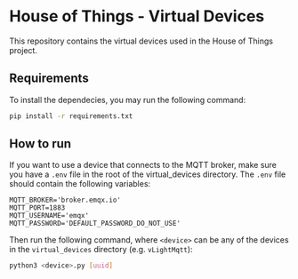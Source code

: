# House of Things - Virtual Devices

This repository contains the virtual devices used in the House of Things project.

## Requirements

To install the dependecies, you may run the following command:

```bash
pip install -r requirements.txt
```


## How to run

If you want to use a device that connects to the MQTT broker, make sure you have a `.env` file in the root of the virtual_devices directory. The `.env` file should contain the following variables:

```
MQTT_BROKER='broker.emqx.io'
MQTT_PORT=1883
MQTT_USERNAME='emqx'
MQTT_PASSWORD='DEFAULT_PASSWORD_DO_NOT_USE'
```

Then run the following command, where `<device>` can be any of the devices in the `virtual_devices` directory (e.g. `vLightMqtt`):

```bash
python3 <device>.py [uuid]
```
